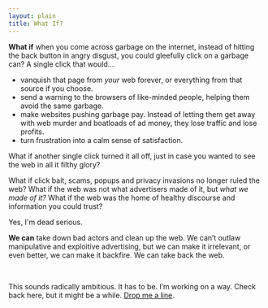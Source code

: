 ```yaml
---
layout: plain
title: What If?
---
```




**What if** when you come across garbage on the internet, instead of hitting the back button in angry disgust, you could gleefully click on a garbage can? A single click that would...

- vanquish that page from *your* web forever, or everything from that source if you choose.
- send a warning to the browsers of like-minded people, helping them avoid the same garbage. 
- make websites pushing garbage pay. Instead of letting them get away with web murder and boatloads of ad money, they lose traffic and lose profits.
- turn frustration into a calm sense of satisfaction.

What if another single click turned it all off, just in case you wanted to see the web in all it filthy glory?  

What if click bait, scams, popups and privacy invasions no longer ruled the web? What if the web was not what advertisers made of it, but *what we made of it?* What if the web was the home of healthy discourse and information you could trust? 

Yes, I'm dead serious. 

**We can** take down bad actors and clean up the web. We can’t outlaw manipulative and exploitive advertising, but we can make it irrelevant, or even better, we can make it backfire. We can take back the web.

<br>

This sounds radically ambitious. It has to be. I’m working on a way. Check back here, but it might be a while. [Drop me a line](mailto:vas@commonkarma.org).